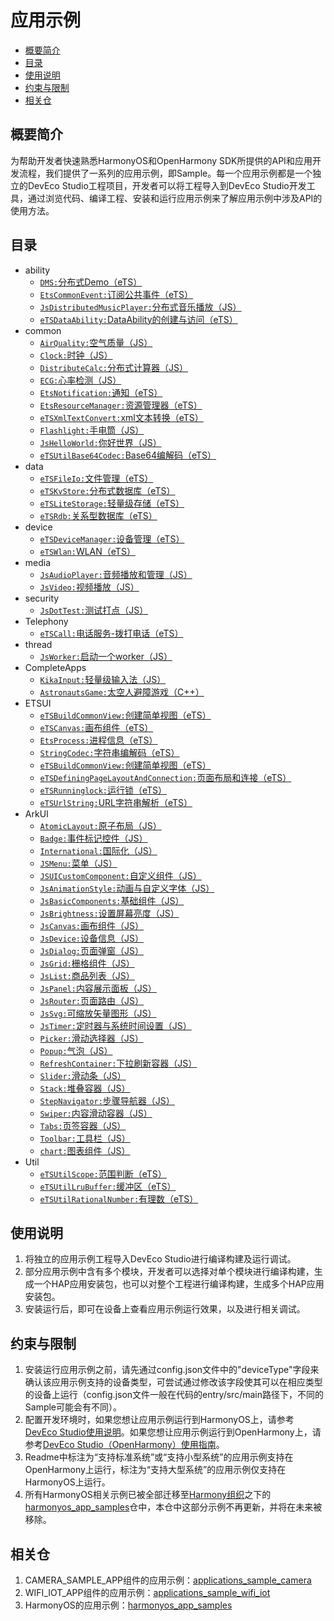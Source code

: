 # 应用示例<a name="ZH-CN_TOPIC_0000001115464207"></a>

-   [概要简介](#section1470103520301)
-   [目录](#sectionMenu)
-   [使用说明](#section17988202503116)
-   [约束与限制](#section18841871178)
-   [相关仓](#section741114082513)

## 概要简介<a name="section1470103520301"></a>

为帮助开发者快速熟悉HarmonyOS和OpenHarmony SDK所提供的API和应用开发流程，我们提供了一系列的应用示例，即Sample。每一个应用示例都是一个独立的DevEco Studio工程项目，开发者可以将工程导入到DevEco Studio开发工具，通过浏览代码、编译工程、安装和运行应用示例来了解应用示例中涉及API的使用方法。

## 目录<a name="sectionMenu"></a>
- ability
  - [`DMS:`分布式Demo（eTS）](https://gitee.com/openharmony/app_samples/tree/master/ability/DMS)
  - [`EtsCommonEvent:`订阅公共事件（eTS）](https://gitee.com/openharmony/app_samples/tree/master/ability/EtsCommonEvent)
  - [`JsDistributedMusicPlayer:`分布式音乐播放（JS）](https://gitee.com/openharmony/app_samples/tree/master/ability/JsDistributedMusicPlayer)
  - [`eTSDataAbility:`DataAbility的创建与访问（eTS）](https://gitee.com/openharmony/app_samples/tree/master/abiltiy/eTSDataAbility)
- common
  - [`AirQuality:`空气质量（JS）](https://gitee.com/openharmony/app_samples/tree/master/common/AirQuality)
  - [`Clock:`时钟（JS）](https://gitee.com/openharmony/app_samples/tree/master/common/Clock)
  - [`DistributeCalc:`分布式计算器（JS）](https://gitee.com/openharmony/app_samples/tree/master/common/DistributeCalc)
  - [`ECG:`心率检测（JS）](https://gitee.com/openharmony/app_samples/tree/master/common/ECG)
  - [`EtsNotification:`通知（eTS）](https://gitee.com/openharmony/app_samples/tree/master/common/EtsNotification)
  - [`EtsResourceManager:`资源管理器（eTS）](https://gitee.com/openharmony/app_samples/tree/master/common/EtsResourceManager)
  - [`eTSXmlTextConvert:`xml文本转换（eTS）](https://gitee.com/openharmony/app_samples/tree/master/common/eTSXmlTextConvert)
  - [`Flashlight:`手电筒（JS）](https://gitee.com/openharmony/app_samples/tree/master/common/Flashlight)
  - [`JsHelloWorld:`你好世界（JS）](https://gitee.com/openharmony/app_samples/tree/master/common/JsHelloWorld)
  - [`eTSUtilBase64Codec:`Base64编解码（eTS）](https://gitee.com/openharmony/app_samples/tree/master/common/eTSUtilBase64Codec)
- data
  - [`eTSFileIo:`文件管理（eTS）](https://gitee.com/openharmony/app_samples/tree/master/data/eTSFileIo)
  - [`eTSKvStore:`分布式数据库（eTS）](https://gitee.com/openharmony/app_samples/tree/master/data/eTSKvStore)
  - [`eTSLiteStorage:`轻量级存储（eTS）](https://gitee.com/openharmony/app_samples/tree/master/data/eTSLiteStorage)
  - [`eTSRdb:`关系型数据库（eTS）](https://gitee.com/openharmony/app_samples/tree/master/data/eTSRdb)
- device
  - [`eTSDeviceManager:`设备管理（eTS）](https://gitee.com/openharmony/app_samples/tree/master/device/eTSDeviceManager)
  - [`eTSWlan:`WLAN（eTS）](https://gitee.com/openharmony/app_samples/tree/master/device/eTSWlan) 
- media
  - [`JsAudioPlayer:`音频播放和管理（JS）](https://gitee.com/openharmony/app_samples/tree/master/media/JsAudioPlayer)
  - [`JsVideo:`视频播放（JS）](https://gitee.com/openharmony/app_samples/tree/master/media/JsVideo)
- security
  - [`JsDotTest:`测试打点（JS）](https://gitee.com/openharmony/app_samples/tree/master/security/JsDotTest)
- Telephony
    - [`eTSCall:`电话服务-拨打电话（eTS）](https://gitee.com/openharmony/app_samples/tree/master/Telephony/eTSCall)
- thread
  - [`JsWorker:`启动一个worker（JS）](https://gitee.com/openharmony/app_samples/tree/master/thread/JsWorker)
- CompleteApps
  - [`KikaInput:`轻量级输入法（JS）](https://gitee.com/openharmony/app_samples/tree/master/CompleteApps/KikaInput)
  - [`AstronautsGame:`太空人避障游戏（C++）](https://gitee.com/openharmony/app_samples/tree/master/CompleteApps/AstronautsGame)
- ETSUI
  - [`eTSBuildCommonView:`创建简单视图（eTS）](https://gitee.com/openharmony/app_samples/tree/master/ETSUI/eTSBuildCommonView)
  - [`eTSCanvas:`画布组件（eTS）](https://gitee.com/openharmony/app_samples/tree/master/ETSUI/eTSCanvas)
  - [`EtsProcess:`进程信息（eTS）](https://gitee.com/openharmony/app_samples/tree/master/ETSUI/EtsProcess)
  - [`StringCodec:`字符串编解码（eTS）](https://gitee.com/openharmony/app_samples/tree/master/ETSUI/StringCodec)
  - [`eTSBuildCommonView:`创建简单视图（eTS）](https://gitee.com/openharmony/app_samples/tree/master/ETSUI/eTSBuildCommonView)
  - [`eTSDefiningPageLayoutAndConnection:`页面布局和连接（eTS）](https://gitee.com/openharmony/app_samples/tree/master/ETSUI/eTSDefiningPageLayoutAndConnection)
  - [`eTSRunninglock:`运行锁（eTS）](https://gitee.com/openharmony/app_samples/tree/master/ETSUI/eTSRunninglock)
  - [`eTSUrlString:`URL字符串解析（eTS）](https://gitee.com/openharmony/app_samples/tree/master/ETSUI/eTSUrlString)
- ArkUI
  - [`AtomicLayout:`原子布局（JS）](https://gitee.com/openharmony/app_samples/tree/master/UI/AtomicLayout)
  - [`Badge:`事件标记控件（JS）](https://gitee.com/openharmony/app_samples/tree/master/UI/Badge)
  - [`International:`国际化（JS）](https://gitee.com/openharmony/app_samples/tree/master/UI/International)
  - [`JSMenu:`菜单（JS）](https://gitee.com/openharmony/app_samples/tree/master/UI/JSMenu)
  - [`JSUICustomComponent:`自定义组件（JS）](https://gitee.com/openharmony/app_samples/tree/master/UI/JSUICustomComponent)
  - [`JsAnimationStyle:`动画与自定义字体（JS）](https://gitee.com/openharmony/app_samples/tree/master/UI/JsAnimationStyle)
  - [`JsBasicComponents:`基础组件（JS）](https://gitee.com/openharmony/app_samples/tree/master/UI/JsBasicComponents)
  - [`JsBrightness:`设置屏幕亮度（JS）](https://gitee.com/openharmony/app_samples/tree/master/UI/JsBrightness)
  - [`JsCanvas:`画布组件（JS）](https://gitee.com/openharmony/app_samples/tree/master/UI/JsCanvas)
  - [`JsDevice:`设备信息（JS）](https://gitee.com/openharmony/app_samples/tree/master/UI/JsDevice)
  - [`JsDialog:`页面弹窗（JS）](https://gitee.com/openharmony/app_samples/tree/master/UI/JsDialog)
  - [`JsGrid:`栅格组件（JS）](https://gitee.com/openharmony/app_samples/tree/master/UI/JsGrid)
  - [`JsList:`商品列表（JS）](https://gitee.com/openharmony/app_samples/tree/master/UI/JsList)
  - [`JsPanel:`内容展示面板（JS）](https://gitee.com/openharmony/app_samples/tree/master/UI/JsPanel)
  - [`JsRouter:`页面路由（JS）](https://gitee.com/openharmony/app_samples/tree/master/UI/JsRouter)
  - [`JsSvg:`可缩放矢量图形（JS）](https://gitee.com/openharmony/app_samples/tree/master/UI/JsSvg)
  - [`JsTimer:`定时器与系统时间设置（JS）](https://gitee.com/openharmony/app_samples/tree/master/UI/JsTimer)
  - [`Picker:`滑动选择器（JS）](https://gitee.com/openharmony/app_samples/tree/master/UI/Picker)
  - [`Popup:`气泡（JS）](https://gitee.com/openharmony/app_samples/tree/master/UI/Popup)
  - [`RefreshContainer:`下拉刷新容器（JS）](https://gitee.com/openharmony/app_samples/tree/master/UI/RefreshContainer)
  - [`Slider:`滑动条（JS）](https://gitee.com/openharmony/app_samples/tree/master/UI/Slider)
  - [`Stack:`堆叠容器（JS）](https://gitee.com/openharmony/app_samples/tree/master/UI/Stack)
  - [`StepNavigator:`步骤导航器（JS）](https://gitee.com/openharmony/app_samples/tree/master/UI/StepNavigator)
  - [`Swiper:`内容滑动容器（JS）](https://gitee.com/openharmony/app_samples/tree/master/UI/Swiper)
  - [`Tabs:`页签容器（JS）](https://gitee.com/openharmony/app_samples/tree/master/UI/Tabs)
  - [`Toolbar:`工具栏（JS）](https://gitee.com/openharmony/app_samples/tree/master/UI/Toolbar)
  - [`chart:`图表组件（JS）](https://gitee.com/openharmony/app_samples/tree/master/UI/chart)
- Util
  - [`eTSUtilScope:`范围判断（eTS）](https://gitee.com/openharmony/app_samples/tree/master/Util/eTSUtilScope)
  - [`eTSUtilLruBuffer:`缓冲区（eTS）](https://gitee.com/openharmony/app_samples/tree/master/Util/eTSUtilLruBuffer)
  - [`eTSUtilRationalNumber:`有理数（eTS）](https://gitee.com/openharmony/app_samples/tree/master/Util/eTSUtilRationalNumber)

## 使用说明<a name="section17988202503116"></a>

1.  将独立的应用示例工程导入DevEco Studio进行编译构建及运行调试。
2.  部分应用示例中含有多个模块，开发者可以选择对单个模块进行编译构建，生成一个HAP应用安装包，也可以对整个工程进行编译构建，生成多个HAP应用安装包。
3.  安装运行后，即可在设备上查看应用示例运行效果，以及进行相关调试。

## 约束与限制<a name="section18841871178"></a>

1.  安装运行应用示例之前，请先通过config.json文件中的"deviceType"字段来确认该应用示例支持的设备类型，可尝试通过修改该字段使其可以在相应类型的设备上运行（config.json文件一般在代码的entry/src/main路径下，不同的Sample可能会有不同）。
2.  配置开发环境时，如果您想让应用示例运行到HarmonyOS上，请参考[DevEco Studio使用说明](https://developer.harmonyos.com/cn/docs/documentation/doc-guides/tools_overview-0000001053582387)。如果您想让应用示例运行到OpenHarmony上，请参考[DevEco Studio（OpenHarmony）使用指南](https://gitee.com/openharmony/docs/blob/master/zh-cn/application-dev/quick-start/Readme-CN.md)。
3.  Readme中标注为“支持标准系统”或“支持小型系统”的应用示例支持在OpenHarmony上运行，标注为“支持大型系统”的应用示例仅支持在HarmonyOS上运行。
4.  所有HarmonyOS相关示例已被全部迁移至[Harmony组织](https://gitee.com/harmonyos)之下的[harmonyos\_app\_samples](https://gitee.com/harmonyos/harmonyos_app_samples)仓中，本仓中这部分示例不再更新，并将在未来被移除。

## 相关仓<a name="section741114082513"></a>

1.  CAMERA\_SAMPLE\_APP组件的应用示例：[applications\_sample\_camera](https://gitee.com/openharmony/applications_sample_camera/blob/master/README_zh.md)
2.  WIFI\_IOT\_APP组件的应用示例：[applications\_sample\_wifi\_iot](https://gitee.com/openharmony/applications_sample_wifi_iot/blob/master/README_zh.md)
3.  HarmonyOS的应用示例：[harmonyos\_app\_samples](https://gitee.com/harmonyos/harmonyos_app_samples)